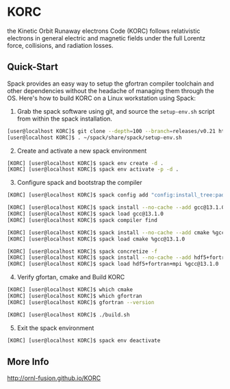
# KORC


 the Kinetic Orbit Runaway electrons Code (KORC) follows relativistic electrons in general electric and magnetic fields under the full Lorentz force, collisions, and radiation losses.


## Quick-Start

Spack provides an easy way to setup the gfortran compiler toolchain and other dependencies without the headache of managing them through the OS.  Here's how to build KORC on a Linux workstation using Spack:

1. Grab the spack software using git, and source the `setup-env.sh` script from within the spack installation.

```bash
[user@localhost KORC]$ git clone --depth=100 --branch=releases/v0.21 https://github.com/spack/spack.git ~/spack
[user@localhost KORC]$ . ~/spack/share/spack/setup-env.sh
```

2. Create and activate a new spack environment

```bash
[KORC] [user@localhost KORC]$ spack env create -d .
[KORC] [user@localhost KORC]$ spack env activate -p -d .
```


3. Configure spack and bootstrap the compiler

```bash
[KORC] [user@localhost KORC]$ spack config add "config:install_tree:padded_length:128"

[KORC] [user@localhost KORC]$ spack install --no-cache --add gcc@13.1.0
[KORC] [user@localhost KORC]$ spack load gcc@13.1.0
[KORC] [user@localhost KORC]$ spack compiler find

[KORC] [user@localhost KORC]$ spack install --no-cache --add cmake %gcc@13.1.0
[KORC] [user@localhost KORC]$ spack load cmake %gcc@13.1.0

[KORC] [user@localhost KORC]$ spack concretize -f
[KORC] [user@localhost KORC]$ spack install --no-cache --add hdf5+fortran+mpi %gcc@13.1.0
[KORC] [user@localhost KORC]$ spack load hdf5+fortran+mpi %gcc@13.1.0
```


4. Verify gfortan, cmake and Build KORC

```bash
[KORC] [user@localhost KORC]$ which cmake
[KORC] [user@localhost KORC]$ which gfortran
[KORC] [user@localhost KORC]$ gfortran --version

[KORC] [user@localhost KORC]$ ./build.sh
```

5. Exit the spack environment

```bash
[KORC] [user@localhost KORC]$ spack env deactivate
```


## More Info

http://ornl-fusion.github.io/KORC

